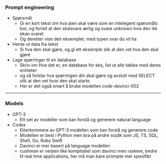 
### Prompt engineering
- Spørsmål
	- Gi en kort tekst om hva aien skal være som en intelegent spørsmåls bot, og fortell at den skalsvare ærlig og svare unknown hvis den ikk ekan svaret
	- Og deretter vise den eksempler, med typen svar du vil ha
- Hente ut data fra tekst
	- Si hva den skal gjøre, og gi ett eksemple slik at den vet hva den skal gjøre
-  Lage spørringer til en database
	- Skriv inn Hva det er, en database for eks, list ut alle tables med deres entiteter
	- og så forklar hva spørringen din skal gjøre og avslutt med SELECT slik at den vet hvor den skal starte
	- Her er det også smart å bruke modellen code-davinci-002


<hr>


### Models
- GPT-3
	- Ett set av modeller som kan forstå og generere natural language
- Codex
	- Etterkommere av GPT-3 modellen som kan forstå og generere code
	- Modellen er best i Python men bra på andre srpåk som JS, TS, SQL, Shell, Go, Ruby Swift
	- Davinci er mer basert på language modellen
	- cushman er nesten like kompitabel som davinci men raskere, bedre til real time applications, her må man bare prompte mer spesifikt
